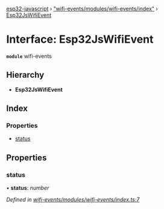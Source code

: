 [esp32-javascript](../README.md) › ["wifi-events/modules/wifi-events/index"](../modules/_wifi_events_modules_wifi_events_index_.md) › [Esp32JsWifiEvent](_wifi_events_modules_wifi_events_index_.esp32jswifievent.md)

# Interface: Esp32JsWifiEvent

**`module`** wifi-events

## Hierarchy

* **Esp32JsWifiEvent**

## Index

### Properties

* [status](_wifi_events_modules_wifi_events_index_.esp32jswifievent.md#status)

## Properties

###  status

• **status**: *number*

*Defined in [wifi-events/modules/wifi-events/index.ts:7](https://github.com/marcelkottmann/esp32-javascript/blob/79968c6/components/wifi-events/modules/wifi-events/index.ts#L7)*

